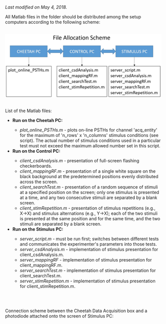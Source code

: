  <i>Last modified on May 4, 2018.</i><p>
 
 All Matlab files in the folder should be distributed among the setup computers according to the following scheme:<br><br>
 
 <img src='file_allocation_scheme.jpg'><br><br>
 
 List of the Matlab files:
 
 <ul>
 
 <li><b>Run on the Cheetah PC:</b></li>
   <ul>
     <li><i>plot_online_PSTHs.m</i> - plots on-line PSTHs for channel 'acq_entity' for the maximum of 'n_rows' x 'n_columns' stimulus
     conditions (see script). The actual number of stimulus conditions used in a particular test must not exceed the maximum allowed
     number set in this script.</li>
   </ul>
   
 <li><b>Run on the Control PC:</b></li>
   <ul>
     <li><i>client_csdAnalysis.m</i> - presentation of full-screen flashing checkerboards.</li> 
     <li><i>client_mappingRF.m</i> - presentation of a single white square on the black background at the predetermined positions evenly
     distributed across the screen.</li>
     <li><i>client_searchTest.m</i> - presentation of a random sequence of stimuli at a specified position on the screen; only one 
     stimulus is presented at a time, and any two consecutive stimuli are separated by a blank screen.</li>
     <li><i>client_stimRepetition.m</i> - presentation of stimulus repetitions (e.g., X->X) and stimulus alternations (e.g., Y->X); each
     of the two stimuli is presented at the same position and for the same time, and the two stimuli are separated by a blank screen.</li>
   </ul>
   
 <li><b>Run on the Stimulus PC:</b></li>
   <ul>
     <li><i>server_script.m</i> - must be run first; switches between different tests and communicates the experimenter's parameters
     into those tests.</li>
     <li><i>server_csdAnalysis.m</i> - implementation of stimulus presentation for client_csdAnalysis.m.</li>
     <li><i>server_mappingRF</i> - implementation of stimulus presentation for client_mappingRF.m.</li>
     <li><i>server_searchTest.m</i> - implementation of stimulus presentation for client_searchTest.m.</li>
     <li><i>server_stimRepetition.m</i> - implementation of stimulus presentation for client_stimRepetition.m.</li>
   </ul>
   
 </ul>
 
 <br><br>
 
 Connection scheme between the Cheetah Data Acquisition box and a photodiode attached onto the screen of Stimulus PC:<br><br>
 <img scr="photodiode.jpg">
